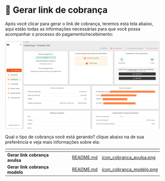 # 🛒 Gerar link de cobrança


Após você clicar para gerar o link de cobrança, teremos esta tela abaixo, aqui estão todas as informações necessárias para que você possa acompanhar o processo do pagamento/recebimento:

![](/assets/prints/criar_cobranca_gerar_link.png)

Qual o tipo de cobrança você está gerando? clique abaixo na de sua preferência e veja mais informações sobre ela:

<!-- |[Gerar Link cobrança Avulsa](https://docs.gopag.com.br/criar_cobranca/link_cobranca/link_cobranca_modelo) | [Gerar Link cobrança Modelo](https://docs.gopag.com.br/criar_cobranca/link_cobranca/link_cobranca_avulsa) | 
|-                          |-                           | -->

<!--  USAR ESTA TABELA  QUANDO ESTIVER PRONTA A COBRANÇA RECORRENTE

|[Gerar Link cobrança Avulsa](https://docs.gopag.com.br/criar_cobranca/link_cobranca/link_cobranca_modelo) | [Gerar Link cobrança Modelo](https://docs.gopag.com.br/criar_cobranca/link_cobranca/link_cobranca_avulsa) | [Gerar Link cobrança Recorrente](https://docs.gopag.com.br/criar_cobranca/link_cobranca/link_cobranca_recorrente) |
|-                          |-                           |-                               | -->

<table data-view="cards">
    <thead>
        <tr>
            <th></th>
            <th></th>
            <th></th>
            <th data-hidden data-card-target data-type="content-ref"></th>
            <th data-hidden data-card-cover data-type="files"></th>
        </tr>
    </thead>
        <tbody>
            <tr>
                <td>
                    <strong>Gerar link cobrança avulsa</strong>
                </td>
                <td></td>
                <td></td>
                <td>
                    <a href="/CRIAR_COBRANCA/LINK_COBRANCA/LINK_COBRANCA_AVULSA/README.md">README.md</a>
                </td>
                <td>
                    <a href="/assets/icon_cobranca_avulsa.png">icon_cobranca_avulsa.png</a>
                </td>
            </tr>
            <tr>
                <td>
                    <strong>Gerar link cobrança modelo</strong>
                </td>
                <td></td>
                <td></td>
                <td>
                    <a href="/CRIAR_COBRANCA/LINK_COBRANCA/LINK_COBRANCA_MODELO/README.md">README.md</a>
                </td>
                <td>
                    <a href="/assets/icon_cobranca_modelo.png">icon_cobranca_modelo.png</a>
                </td>
            </tr>
        </tbody>
</table>